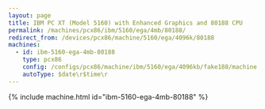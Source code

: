 ```yaml
---
layout: page
title: IBM PC XT (Model 5160) with Enhanced Graphics and 80188 CPU
permalink: /machines/pcx86/ibm/5160/ega/4mb/80188/
redirect_from: /devices/pcx86/machine/5160/ega/4096k/80188
machines:
  - id: ibm-5160-ega-4mb-80188
    type: pcx86
    config: /configs/pcx86/machine/ibm/5160/ega/4096kb/fake188/machine.xml
    autoType: $date\r$time\r
---
```


{% include machine.html id="ibm-5160-ega-4mb-80188" %}

